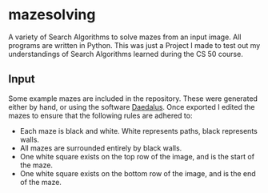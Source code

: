 # mazesolving
A variety of  Search Algorithms to solve mazes from an input image. All programs are written in Python. This was just a Project I made to test out my understandings of Search Algorithms learned during the CS 50 course.

## Input
Some example mazes are included in the repository. These were generated either by hand, or using the software [Daedalus](http://www.astrolog.org/labyrnth/daedalus.htm). Once exported I edited the mazes to ensure that the following rules are adhered to:

- Each maze is black and white. White represents paths, black represents walls.
- All mazes are surrounded entirely by black walls.
- One white square exists on the top row of the image, and is the start of the maze.
- One white square exists on the bottom row of the image, and is the end of the maze.






